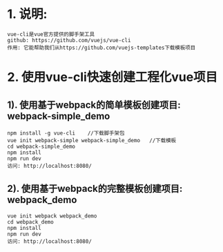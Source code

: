# 1. 说明:
	vue-cli是vue官方提供的脚手架工具
	github: https://github.com/vuejs/vue-cli
	作用: 它能帮助我们从https://github.com/vuejs-templates下载模板项目

# 2. 使用vue-cli快速创建工程化vue项目
## 1). 使用基于webpack的简单模板创建项目: webpack-simple_demo
    npm install -g vue-cli    //下载脚手架包
    vue init webpack-simple webpack-simple_demo   //下载模板
    cd webpack-simple_demo
    npm install
    npm run dev
    访问: http://localhost:8080/

## 2). 使用基于webpack的完整模板创建项目: webpack_demo
    vue init webpack webpack_demo
    cd webpack_demo
    npm install
    npm run dev
    访问: http://localhost:8080/
